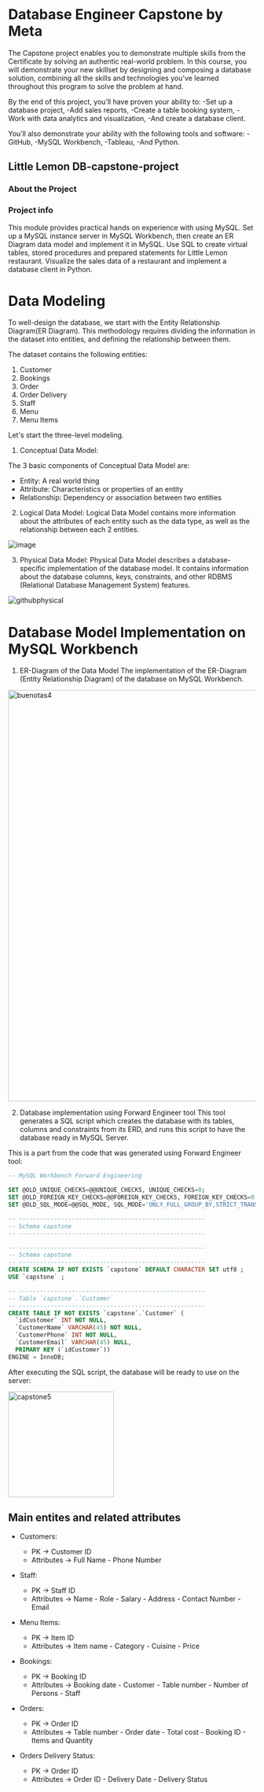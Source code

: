 # Database Engineer Capstone by Meta
The Capstone project enables you to demonstrate multiple skills from the Certificate by solving an authentic real-world problem. In this course, you will demonstrate your new skillset by designing and composing a database solution, combining all the skills and technologies you've learned throughout this program to solve the problem at hand.

By the end of this project, you’ll have proven your ability to:
-Set up a database project,
-Add sales reports,
-Create a table booking system,
-Work with data analytics and visualization,
-And create a database client.

You’ll also demonstrate your ability with the following tools and software:
-GitHub,
-MySQL Workbench,
-Tableau,
-And Python.

## Little Lemon DB-capstone-project
### About the Project
### Project info
This module provides practical hands on experience with using MySQL. Set up a MySQL instance server in MySQL Workbench, then create an ER Diagram data model and implement it in MySQL. Use SQL to create virtual tables, stored procedures and prepared statements for Little Lemon restaurant. Visualize the sales data of a restaurant and implement a database client in Python.

# Data Modeling
To well-design the database, we start with the Entity Relationship Diagram(ER Diagram). This methodology requires dividing the information in the dataset into entities, and defining the relationship between them.

The dataset contains the following entities:

1. Customer
2. Bookings
3. Order
4. Order Delivery
5. Staff
6. Menu
7. Menu Items

Let's start the three-level modeling.

1. Conceptual Data Model:

  The 3 basic components of Conceptual Data Model are:
  - Entity: A real world thing
  - Attribute: Characteristics or properties of an entity
  - Relationship: Dependency or association between two entities

2. Logical Data Model:
   Logical Data Model contains more information about the attributes of each entity such as the data type, as well as the relationship between each 2 entities.

![image](https://github.com/juan-paulatino/db-capstone-project/assets/118320209/1671658e-1aa7-4ad7-b0f4-4d194394b1f1)


3. Physical Data Model:
   Physical Data Model describes a database-specific implementation of the database model. It contains information about the database columns, keys, constraints, and other RDBMS (Relational Database Management System) features.
   
![githubphysical](https://github.com/juan-paulatino/db-capstone-project/assets/118320209/425cc4af-09ed-48d7-9562-b4bdfc19aa88)


# Database Model Implementation on MySQL Workbench
1. ER-Diagram of the Data Model
   The implementation of the ER-Diagram (Entity Relationship Diagram) of the database on MySQL Workbench.

<img width="837" alt="buenotas4" src="https://github.com/juan-paulatino/db-capstone-project/assets/118320209/12259214-18b7-42a4-a832-e81da86bbf1c">



2. Database implementation using Forward Engineer tool
  This tool generates a SQL script which creates the database with its tables, columns and constraints from its ERD, and runs this script to have the database ready in MySQL Server.

This is a part from the code that was generated using Forward Engineer tool: 

```SQL
-- MySQL Workbench Forward Engineering

SET @OLD_UNIQUE_CHECKS=@@UNIQUE_CHECKS, UNIQUE_CHECKS=0;
SET @OLD_FOREIGN_KEY_CHECKS=@@FOREIGN_KEY_CHECKS, FOREIGN_KEY_CHECKS=0;
SET @OLD_SQL_MODE=@@SQL_MODE, SQL_MODE='ONLY_FULL_GROUP_BY,STRICT_TRANS_TABLES,NO_ZERO_IN_DATE,NO_ZERO_DATE,ERROR_FOR_DIVISION_BY_ZERO,NO_ENGINE_SUBSTITUTION';

-- -----------------------------------------------------
-- Schema capstone
-- -----------------------------------------------------

-- -----------------------------------------------------
-- Schema capstone
-- -----------------------------------------------------
CREATE SCHEMA IF NOT EXISTS `capstone` DEFAULT CHARACTER SET utf8 ;
USE `capstone` ;

-- -----------------------------------------------------
-- Table `capstone`.`Customer`
-- -----------------------------------------------------
CREATE TABLE IF NOT EXISTS `capstone`.`Customer` (
  `idCustomer` INT NOT NULL,
  `CustomerName` VARCHAR(45) NOT NULL,
  `CustomerPhone` INT NOT NULL,
  `CustomerEmail` VARCHAR(45) NULL,
  PRIMARY KEY (`idCustomer`))
ENGINE = InnoDB;

```
After executing the SQL script, the database will be ready to use on the server:

<img width="215" alt="capstone5" src="https://github.com/juan-paulatino/db-capstone-project/assets/118320209/1179cb54-5f34-4c99-a561-c0a20430beb5">

## Main entites and related attributes
* Customers:
  * PK → Customer ID
  * Attributes → Full Name - Phone Number

* Staff:
  * PK → Staff ID
  * Attributes → Name - Role - Salary - Address - Contact Number - Email

* Menu Items:
  * PK → Item ID
  * Attributes → Item name - Category - Cuisine - Price

* Bookings:
  * PK → Booking ID
  * Attributes → Booking date - Customer - Table number - Number of Persons - Staff

* Orders:
  * PK → Order ID
  * Attributes → Table number - Order date - Total cost - Booking ID - Items and Quantity

* Orders Delivery Status:
  * PK → Order ID
  * Attributes → Order ID - Delivery Date - Delivery Status










